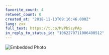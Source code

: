 ```yaml
---
favorite_count: 4
retweet_count: 0
created_at: "2018-11-13T09:16:46.000Z"
lang: zxx
full_text: https://t.co/MvPbSzyPAp
in_reply_to_status_id: "1062270711006400512"
---
```


![Embedded Photo](https://twitter-media-coderbyheart.s3.eu-north-1.amazonaws.com/1062273050698231809-Dr3zrqkWwAAO3xM.jpg)
